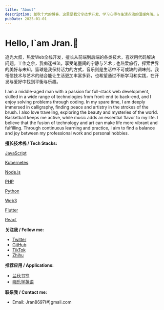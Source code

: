 ```yaml
---
title: "About"
description: 兰秋十六的博客，这里是我分享技术开发、学习心得与生活点滴的温暖角落。从代码的世界到生活的细微之处，我用文字与图片记录每一个灵感的闪现、每一次成长的喜悦。无论是编程技巧的探索，还是生活中的小确幸，这里都有属于我的故事与感悟。愿与你一同分享这些美好瞬间，感受技术与生活的交织之美。
pubDate: 2025-01-01
---
```


# Hello, I`am Jran.👋

追光大叔，热爱Web全栈开发，擅长从前端到后端的各类技术，喜欢用代码解决问题。工作之余，我痴迷书法，享受笔墨间的宁静与艺术；也热爱旅行，探索世界的美好与未知。篮球是我保持活力的方式，音乐则是生活中不可或缺的调味剂。我相信技术与艺术的结合能让生活更加丰富多彩，也希望通过不断学习和实践，在开发与爱好中找到平衡与乐趣。

I am a middle-aged man with a passion for full-stack web development, skilled in a wide range of technologies from front-end to back-end, and I enjoy solving problems through coding. In my spare time, I am deeply immersed in calligraphy, finding peace and artistry in the strokes of the brush. I also love traveling, exploring the beauty and mysteries of the world. Basketball keeps me active, while music adds an essential flavor to my life. I believe that the fusion of technology and art can make life more vibrant and fulfilling. Through continuous learning and practice, I aim to find a balance and joy between my professional work and personal hobbies.

**擅长技术栈 / Tech Stacks:**

  <div slot="head" class="flex flex-wrap justify-start items-center gap-2">
      <a class="btn-black" href=''>
        <p class="inline-block my-0! ml-1.5">JavaScript</p>
      </a>
      <a class="btn-black" href=''>
        <p class="inline-block my-0! ml-1.5">Kubernetes</p>
      </a>
      <a class="btn-black" href=''>
        <p class="inline-block my-0! ml-1.5">Node.js</p>
      </a>
      <a class="btn-black" href=''>
        <p class="inline-block my-0! ml-1.5">PHP</p>
      </a> 
      <a class="btn-black" href=''>
        <p class="inline-block my-0! ml-1.5">Python</p>
      </a>
      <a class="btn-black" href=''>
        <p class="inline-block my-0! ml-1.5">Web3</p>
      </a>
      <a class="btn-black" href=''>
        <p class="inline-block my-0! ml-1.5">Flutter</p>
      </a>
      <a class="btn-black" href=''>
        <p class="inline-block my-0! ml-1.5">React</p>
      </a>
  </div>

**关注我 / Fellow me:**

- [Twitter](https://twitter.com/jran41134074)
- [GitHub](https://github.com/torans)
- [TikTok](https://www.tiktok.com/@lanqiu_tech)
- [Zhihu](https://www.zhihu.com/people/demo.ran)

**推荐应用 / Applications:**

- [兰秋书签](https://nav.lanqiu.tech/)
- [嗨乐学英语](https://hitalk.metasouls.space/)

**联系我 / Contact me:**

- Email: Jran8697(#)gmail.com

